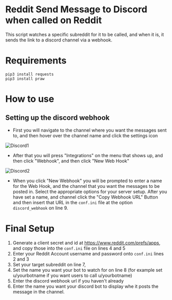 # Reddit Send Message to Discord when called on Reddit

This script watches a specific subreddit for it to be called, and when it is, it sends the link to a discord channel via a webhook.

# Requirements
```
pip3 install requests
pip3 install praw
```

# How to use

## Setting up the discord webhook

* First you will navigate to the channel where you want the messages sent to, and then hover over the channel name and click the settings icon

![Discord1](https://i.imgur.com/vLAnu2A.png)

* After that you will press "Integrations" on the menu that shows up, and then click "Webhook", and then click "New Web Hook"

![Discord2](https://i.imgur.com/1WUx5bm.png)

* When you click "New Webhook" you will be prompted to enter a name for the Web Hook, and the channel that you want the messages to be posted in. Select the appropriate options for your server setup. After you have set a name, and channel click the "Copy Webhook URL" Button and then insert that URL in the ```conf.ini``` file at the option ```discord_webhook``` on line 9. 

# Final Setup

1. Generate a client secret and id at https://www.reddit.com/prefs/apps, and copy those into the ```conf.ini``` file on lines 4 and 5
2. Enter your Reddit Account username and password onto ```conf.ini``` lines 2 and 3
3. Set your target subreddit on line 7,
4. Set the name you want your bot to watch for on line 8 (for example set u/yourbotname if you want users to call u/yourbotname)
5. Enter the discord webhook url if you haven't already
6. Enter the name you want your discord bot to display whe it posts the message in the channel. 